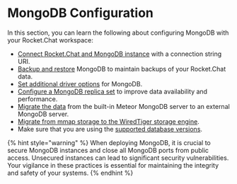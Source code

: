 # MongoDB Configuration

In this section, you can learn the following about configuring MongoDB with your Rocket.Chat workspace:

* [Connect Rocket.Chat and MongoDB instance](mongodb-uri-authentication.md) with a connection string URI.
* [Backup and restore](mongodb-backup-and-restore.md) MongoDB to maintain backups of your Rocket.Chat data.
* [Set additional driver options](additional-mongodb-driver-options.md) for MongoDB.
* [Configure a MongoDB replica set](configure-a-replica-set-for-mongodb.md) to improve data availability and performance.
* [Migrate the data](migrate-from-built-in-meteor-mongodb-to-external-server.md) from the built-in Meteor MongoDB server to an external MongoDB server.
* [Migrate from mmap storage to the WiredTiger storage engine](migrate-from-mmap-to-wiredtiger-storage-engine.md).
* Make sure that you are using the [supported database versions](supported-mongodb-versions.md).

{% hint style="warning" %}
When deploying MongoDB, it is crucial to secure MongoDB instances and close all MongoDB ports from public access. Unsecured instances can lead to significant security vulnerabilities. Your vigilance in these practices is essential for maintaining the integrity and safety of your systems.
{% endhint %}
